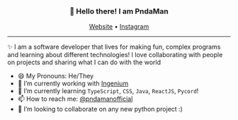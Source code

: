 <h3 align="center">👋 Hello there! I am PndaMan</h3>
<p align="center">
  <a href="">Website</a> •
  <a href="https://www.instagram.com/pndamanofficial/">Instagram</a>
</p>

---
✨ I am a software developer that lives for making fun, complex programs and learning about different technologies!
I love collaborating with people on projects and sharing what I can do with the world


- 😄 My Pronouns: He/They
- 🔭 I’m currently working with [Ingenium](https://github.com/IngeniumTMC)   
- 🌱 I’m currently learning ``TypeScript``, ``CSS``, ``Java``, ``ReactJS``, ``Pycord``!
- 📫 How to reach me: [@pndamanofficial](https://www.instagram.com/pndamanofficial/)
- 👯 I’m looking to collaborate on any new python project :)
<!--
**PndaMan/PndaMan** is a ✨ _special_ ✨ repository because its `README.md` (this file) appears on your GitHub profile.

Here are some ideas to get you started:

- 🔭 I’m currently working on ...
- 🌱 I’m currently learning ...
- 👯 I’m looking to collaborate on ...
- 🤔 I’m looking for help with ...
- 💬 Ask me about ...
- 📫 How to reach me: ...
- 😄 Pronouns: ...
- ⚡ Fun fact: ...
-->
